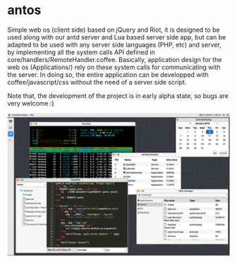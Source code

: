 # antos
Simple web os (client side) based on jQuery and Riot, it is designed to be used along with our antd server and Lua based server side app, but can be adapted to be used with any server side languages (PHP, etc) and server, by implementing all the system calls API defined in core/handlers/RemoteHandler.coffee. Basically, application design for the web os (Applications/) rely on these system calls for communicating with the server. In doing so, the entire application can be developped with coffee/javascript/css without the need of a server side script.

Note that, the development of the project is in early alpha state, so bugs are very welcome :)

![Screenshot](screenshot.png "Screenshot")
 

